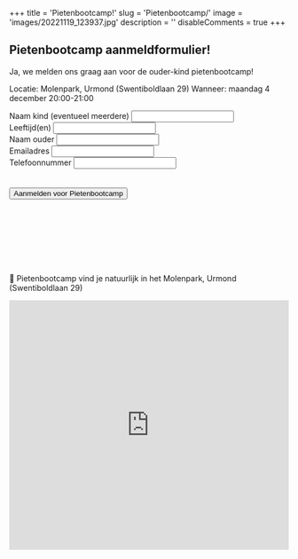 +++
title = 'Pietenbootcamp!'
slug = 'Pietenbootcamp/'
image = 'images/20221119_123937.jpg'
description = ''
disableComments = true
+++ 

## Pietenbootcamp aanmeldformulier!

Ja, we melden ons graag aan voor de ouder-kind pietenbootcamp!

Locatie: Molenpark, Urmond (Swentiboldlaan 29)
Wanneer: maandag 4 december 20:00-21:00


<form method="post" action="/bedanktpiet" name="pietenbootcamp" netlify-honeypot="benjeechteenmens" data-netlify="true">
<p class="hidden" style="display: none;">
    <label>
    Don’t fill this out if you’re human: <input type="text" name="benjeechteenmens" />
    </label>
</p>        
<div class="fields">
    <div class="field">
    <label for="name">Naam kind (eventueel meerdere)</label>
    <input type="text" name="name-child" id="name-child" />
    </div>
    <div class="field">
    <label for="name">Leeftijd(en)</label>
    <input type="text" name="age-child" id="age-child" />
    </div>
    <div class="field">
    <label for="name">Naam ouder</label>
    <input type="text" name="name-parent" id="name-parent" />
    </div>
    <div class="field">
    <label for="email">Emailadres</label>
    <input type="text" name="email" id="email" />
    </div>
    <div class="field">
    <label for="email">Telefoonnummer</label>
    <input type="text" required="required" name="phonenumber" id="phonenumber" />
    </div>          
     <br />
     <br />
    <div class="field">
    <button type="submit" value='Aanmelden voor Pietenbootcamp'>Aanmelden voor Pietenbootcamp</button>
    </div>
</form>

<br />
<br />

<p class="box" style="margin-top: 100px;">
📌 Pietenbootcamp vind je natuurlijk in het Molenpark, Urmond (Swentiboldlaan 29)
</p>

<iframe src="https://www.google.com/maps/embed?pb=!1m18!1m12!1m3!1d627.8003588137096!2d5.777595129289221!3d50.99394969872211!2m3!1f0!2f0!3f0!3m2!1i1024!2i768!4f13.1!3m3!1m2!1s0x47c0c75c711235b7%3A0xf2ed85292f1a8131!2sSportContrainer%20Molenpark!5e0!3m2!1snl!2snl!4v1657026162133!5m2!1snl!2snl" width="100%" height="450" style="border:0;" allowfullscreen="" loading="lazy" referrerpolicy="no-referrer-when-downgrade"></iframe>